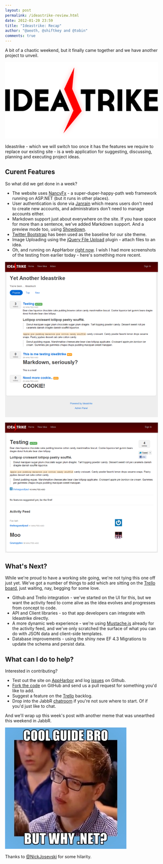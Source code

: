 ```yaml
--- 
layout: post
permalink: /ideastrike-review.html
date: 2012-01-20 23:59
title: "Ideastrike: Recap"
author: "@aeoth, @shiftkey and @tobin"
comments: true
---
```


A bit of a chaotic weekend, but it finally came together and we have another project to unveil.

![](/img/week3-recap-logo.png)

Ideastrike - which we will switch too once it has the features we require to replace our existing site - is a web application for suggesting, discussing, planning and executing project ideas.

## Curent Features

So what did we get done in a week?

 * The website uses [NancyFx](http://nancyfx.org/) - a super-duper-happy-path web framework running on ASP.NET (but it runs in other places).
 * User authentication is done via [Janrain](http://www.janrain.com/products/engage) which means users don't need to create new accounts, and administrators don't need to manage accounts either.
 * Markdown support just about everywhere on the site. If you have space for more than a sentence, we've added Markdown support. And a preview mode too, using [Showdown](http://showdown.im).
 * [Twitter Bootstrap](http://twitter.github.com/bootstrap) has been used as the baseline for our site theme.
 * Image Uploading using the [jQuery File Upload](http://blueimp.github.com/jQuery-File-Upload/) plugin - attach files to an idea.
 * Oh, and running on AppHarbor [right now](http://ideastrike.apphb.com/). I wish I had more screenshots of the testing from earlier today - here's something more recent.

![](/img/week3-recap-main.png)

![](/img/week3-recap-idea.png)


## What's Next?

While we're proud to have a working site going, we're not tying this one off just yet. We've got a number of things to add which are sitting on the [Trello board](https://trello.com/board/ideastrike/4f137b417201526045146b8a), just waiting, nay, begging for some love.

 * Github and Trello integration - we've started on the UI for this, but we want the activity feed to come alive as the idea evolves and progresses from concept to code.
 * API and Client libraries - so that app developers can integrate with Ideastrike directly.
 * A more dynamic web experience - we're using [Mustache.js](https://github.com/janl/mustache.js) already for the activity feed, and we've only scratched the surface of what you can do with JSON data and client-side templates.
 * Database improvements - using the shiny new EF 4.3 Migrations to update the schema and persist data.


## What can I do to help?

Interested in contributing?

 * Test out the site on [AppHarbor](http://ideastrike.apphb.com/) and log [issues](http://github.com/Code52/Ideastrike/issues) on Github. 
 * [Fork the code](http://code52.org/contributing.html) on GitHub and send us a pull request for something you'd like to add.
 * Suggest a feature on the [Trello](https://trello.com/board/ideastrike/4f137b417201526045146b8a) backlog.
 * Drop into the JabbR [chatroom](http://jabbr.net/#/rooms/code52) if you're not sure where to start. Of if you'd just like to chat.

And we'll wrap up this week's post with another meme that was unearthed this weekend in JabbR.

![](/img/why-dot-net.png)

Thanks to [@NickJosevski](http://twitter.com/nickjosevski) for some hilarity.